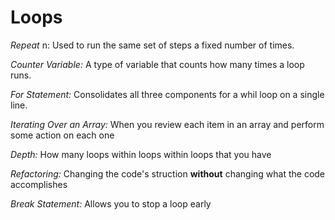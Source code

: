 # Loops

*Repeat* n:
Used to run the same set of steps a fixed number of times.

*Counter Variable:*
A type of variable that counts how many times a loop runs.

*For Statement:*
Consolidates all three components for a whil loop on a single line.

*Iterating Over an Array:*
When you review each item in an array and perform some action on each one

*Depth:*
How many loops within loops within loops that you have

*Refactoring:*
Changing the code's struction **without** changing what the code accomplishes

*Break Statement:*
Allows you to stop a loop early